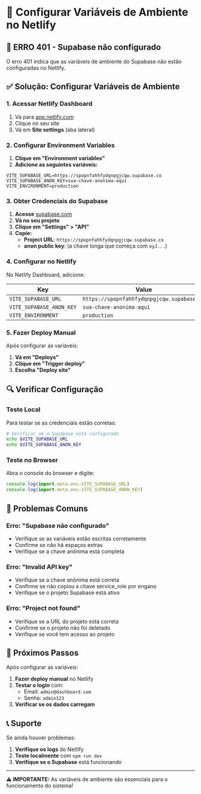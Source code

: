 # 🔧 Configurar Variáveis de Ambiente no Netlify

## 🚨 ERRO 401 - Supabase não configurado

O erro 401 indica que as variáveis de ambiente do Supabase não estão configuradas no Netlify.

## ✅ Solução: Configurar Variáveis de Ambiente

### 1. Acessar Netlify Dashboard

1. Vá para [app.netlify.com](https://app.netlify.com)
2. Clique no seu site
3. Vá em **Site settings** (aba lateral)

### 2. Configurar Environment Variables

1. **Clique em "Environment variables"**
2. **Adicione as seguintes variáveis:**

```env
VITE_SUPABASE_URL=https://spopnfahhfydqnpgjcqw.supabase.co
VITE_SUPABASE_ANON_KEY=sua-chave-anonima-aqui
VITE_ENVIRONMENT=production
```

### 3. Obter Credenciais do Supabase

1. **Acesse** [supabase.com](https://supabase.com)
2. **Vá no seu projeto**
3. **Clique em "Settings" > "API"**
4. **Copie:**
   - **Project URL**: `https://spopnfahhfydqnpgjcqw.supabase.co`
   - **anon public key**: (a chave longa que começa com `eyJ...`)

### 4. Configurar no Netlify

No Netlify Dashboard, adicione:

| Key | Value |
|-----|-------|
| `VITE_SUPABASE_URL` | `https://spopnfahhfydqnpgjcqw.supabase.co` |
| `VITE_SUPABASE_ANON_KEY` | `sua-chave-anonima-aqui` |
| `VITE_ENVIRONMENT` | `production` |

### 5. Fazer Deploy Manual

Após configurar as variáveis:

1. **Vá em "Deploys"**
2. **Clique em "Trigger deploy"**
3. **Escolha "Deploy site"**

## 🔍 Verificar Configuração

### Teste Local

Para testar se as credenciais estão corretas:

```bash
# Verificar se o Supabase está configurado
echo $VITE_SUPABASE_URL
echo $VITE_SUPABASE_ANON_KEY
```

### Teste no Browser

Abra o console do browser e digite:

```javascript
console.log(import.meta.env.VITE_SUPABASE_URL)
console.log(import.meta.env.VITE_SUPABASE_ANON_KEY)
```

## 🚨 Problemas Comuns

### Erro: "Supabase não configurado"

- Verifique se as variáveis estão escritas corretamente
- Confirme se não há espaços extras
- Verifique se a chave anônima está completa

### Erro: "Invalid API key"

- Verifique se a chave anônima está correta
- Confirme se não copiou a chave service_role por engano
- Verifique se o projeto Supabase está ativo

### Erro: "Project not found"

- Verifique se a URL do projeto está correta
- Confirme se o projeto não foi deletado
- Verifique se você tem acesso ao projeto

## 🎯 Próximos Passos

Após configurar as variáveis:

1. **Fazer deploy manual** no Netlify
2. **Testar o login** com:
   - Email: `admin@dashboard.com`
   - Senha: `admin123`
3. **Verificar se os dados carregam**

## 📞 Suporte

Se ainda houver problemas:

1. **Verifique os logs** do Netlify
2. **Teste localmente** com `npm run dev`
3. **Verifique se o Supabase** está funcionando

---

**⚠️ IMPORTANTE:** As variáveis de ambiente são essenciais para o funcionamento do sistema! 